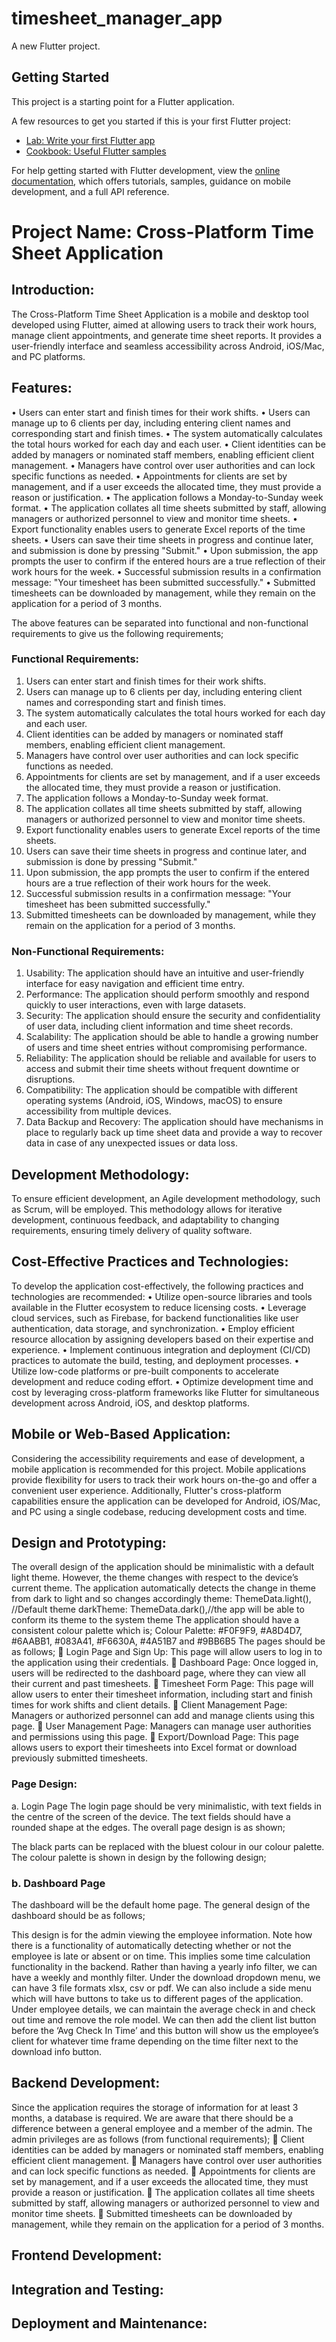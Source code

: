 # timesheet_manager_app

A new Flutter project.

## Getting Started

This project is a starting point for a Flutter application.

A few resources to get you started if this is your first Flutter project:

- [Lab: Write your first Flutter app](https://docs.flutter.dev/get-started/codelab)
- [Cookbook: Useful Flutter samples](https://docs.flutter.dev/cookbook)

For help getting started with Flutter development, view the
[online documentation](https://docs.flutter.dev/), which offers tutorials,
samples, guidance on mobile development, and a full API reference.

# Project Name: Cross-Platform Time Sheet Application

## Introduction:
The Cross-Platform Time Sheet Application is a mobile and desktop tool developed using Flutter, aimed at allowing users to track their work hours, manage client appointments, and generate time sheet reports. It provides a user-friendly interface and seamless accessibility across Android, iOS/Mac, and PC platforms.

## Features:
•	Users can enter start and finish times for their work shifts.
•	Users can manage up to 6 clients per day, including entering client names and corresponding start and finish times.
•	The system automatically calculates the total hours worked for each day and each user.
•	Client identities can be added by managers or nominated staff members, enabling efficient client management.
•	Managers have control over user authorities and can lock specific functions as needed.
•	Appointments for clients are set by management, and if a user exceeds the allocated time, they must provide a reason or justification.
•	The application follows a Monday-to-Sunday week format.
•	The application collates all time sheets submitted by staff, allowing managers or authorized personnel to view and monitor time sheets.
•	Export functionality enables users to generate Excel reports of the time sheets.
•	Users can save their time sheets in progress and continue later, and submission is done by pressing "Submit."
•	Upon submission, the app prompts the user to confirm if the entered hours are a true reflection of their work hours for the week.
•	Successful submission results in a confirmation message: "Your timesheet has been submitted successfully."
•	Submitted timesheets can be downloaded by management, while they remain on the application for a period of 3 months.

The above features can be separated into functional and non-functional requirements to give us the following requirements;
### Functional Requirements:
1.	Users can enter start and finish times for their work shifts.
2.	Users can manage up to 6 clients per day, including entering client names and corresponding start and finish times.
3.	The system automatically calculates the total hours worked for each day and each user.
4.	Client identities can be added by managers or nominated staff members, enabling efficient client management.
5.	Managers have control over user authorities and can lock specific functions as needed.
6.	Appointments for clients are set by management, and if a user exceeds the allocated time, they must provide a reason or justification.
7.	The application follows a Monday-to-Sunday week format.
8.	The application collates all time sheets submitted by staff, allowing managers or authorized personnel to view and monitor time sheets.
9.	Export functionality enables users to generate Excel reports of the time sheets.
10.	Users can save their time sheets in progress and continue later, and submission is done by pressing "Submit."
11.	Upon submission, the app prompts the user to confirm if the entered hours are a true reflection of their work hours for the week.
12.	Successful submission results in a confirmation message: "Your timesheet has been submitted successfully."
13.	Submitted timesheets can be downloaded by management, while they remain on the application for a period of 3 months.
### Non-Functional Requirements:
1.	Usability: The application should have an intuitive and user-friendly interface for easy navigation and efficient time entry.
2.	Performance: The application should perform smoothly and respond quickly to user interactions, even with large datasets.
3.	Security: The application should ensure the security and confidentiality of user data, including client information and time sheet records.
4.	Scalability: The application should be able to handle a growing number of users and time sheet entries without compromising performance.
5.	Reliability: The application should be reliable and available for users to access and submit their time sheets without frequent downtime or disruptions.
6.	Compatibility: The application should be compatible with different operating systems (Android, iOS, Windows, macOS) to ensure accessibility from multiple devices.
7.	Data Backup and Recovery: The application should have mechanisms in place to regularly back up time sheet data and provide a way to recover data in case of any unexpected issues or data loss.

## Development Methodology:
To ensure efficient development, an Agile development methodology, such as Scrum, will be employed. This methodology allows for iterative development, continuous feedback, and adaptability to changing requirements, ensuring timely delivery of quality software.

## Cost-Effective Practices and Technologies:
To develop the application cost-effectively, the following practices and technologies are recommended:
•	Utilize open-source libraries and tools available in the Flutter ecosystem to reduce licensing costs.
•	Leverage cloud services, such as Firebase, for backend functionalities like user authentication, data storage, and synchronization.
•	Employ efficient resource allocation by assigning developers based on their expertise and experience.
•	Implement continuous integration and deployment (CI/CD) practices to automate the build, testing, and deployment processes.
•	Utilize low-code platforms or pre-built components to accelerate development and reduce coding effort.
•	Optimize development time and cost by leveraging cross-platform frameworks like Flutter for simultaneous development across Android, iOS, and desktop platforms.

## Mobile or Web-Based Application:
Considering the accessibility requirements and ease of development, a mobile application is recommended for this project. Mobile applications provide flexibility for users to track their work hours on-the-go and offer a convenient user experience. Additionally, Flutter's cross-platform capabilities ensure the application can be developed for Android, iOS/Mac, and PC using a single codebase, reducing development costs and time.

## Design and Prototyping:
The overall design of the application should be minimalistic with a default light theme. However, the theme changes with respect to the device’s current theme. The application automatically detects the change in theme from dark to light and so changes accordingly theme: ThemeData.light(), //Default theme
darkTheme: ThemeData.dark(),//the app will be able to conform its theme to the system theme
The application should have a consistent colour palette which is;
Colour Palette: #F0F9F9, #A8D4D7, #6AABB1, #083A41, #F6630A, #4A51B7 and #9BB6B5
The pages should be as follows;
	Login Page and Sign Up: This page will allow users to log in to the application using their credentials.
	Dashboard Page: Once logged in, users will be redirected to the dashboard page, where they can view all their current and past timesheets.
	Timesheet Form Page: This page will allow users to enter their timesheet information, including start and finish times for work shifts and client details.
	Client Management Page: Managers or authorized personnel can add and manage clients using this page.
	User Management Page: Managers can manage user authorities and permissions using this page.
	Export/Download Page: This page allows users to export their timesheets into Excel format or download previously submitted timesheets.

### Page Design:
a.	Login Page
The login page should be very minimalistic, with text fields in the centre of the screen of the device. The text fields should have a rounded shape at the edges. The overall page design is as shown;
 
The black parts can be replaced with the bluest colour in our colour palette. The colour palette is shown in design by the following design;
 
### b.	Dashboard Page
The dashboard will be the default home page. The general design of the dashboard should be as follows;
 
This design is for the admin viewing the employee information. Note how there is a functionality of automatically detecting whether or not the employee is late or absent or on time. This implies some time calculation functionality in the backend. Rather than having a yearly info filter, we can have a weekly and monthly filter. Under the download dropdown menu, we can have 3 file formats xlsx, csv or pdf. We can also include a side menu which will have buttons to take us to different pages of the application. Under employee details, we can maintain the average check in and check out time and remove the role model. We can then add the client list button before the ‘Avg Check In Time’ and this button will show us the employee’s client for whatever time frame depending on the time filter next to the download info button.
 
## Backend Development:
Since the application requires the storage of information for at least 3 months, a database is required. We are aware that there should be a difference between a general employee and a member of the admin. The admin privileges are as follows (from functional requirements);
	Client identities can be added by managers or nominated staff members, enabling efficient client management.
	Managers have control over user authorities and can lock specific functions as needed.
	Appointments for clients are set by management, and if a user exceeds the allocated time, they must provide a reason or justification.
	The application collates all time sheets submitted by staff, allowing managers or authorized personnel to view and monitor time sheets.
	Submitted timesheets can be downloaded by management, while they remain on the application for a period of 3 months.

## Frontend Development:

## Integration and Testing:

## Deployment and Maintenance: